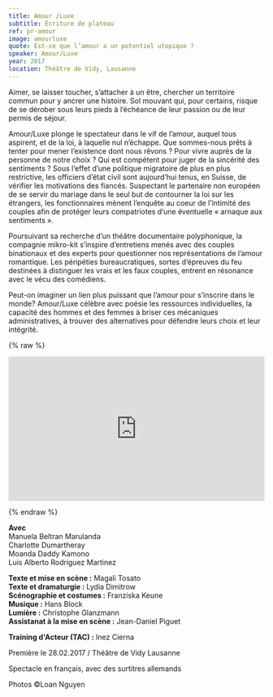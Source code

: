 ```yaml
---
title: Amour /Luxe
subtitle: Écriture de plateau
ref: pr-amour
image: amourluxe
quote: Est-ce que l’amour a un potentiel utopique ?
speaker: Amour/Luxe
year: 2017
location: Théâtre de Vidy, Lausanne
---
```


Aimer, se laisser toucher, s’attacher à un être, chercher un territoire commun pour y ancrer une histoire. Sol mouvant qui, pour certains, risque de se dérober sous leurs pieds à l’échéance de leur passion ou de leur permis de séjour.

Amour/Luxe plonge le spectateur dans le vif de l’amour, auquel tous aspirent, et de la loi, à laquelle nul n’échappe. Que sommes-nous prêts à tenter pour mener l’existence dont nous rêvons ? Pour vivre auprès de la personne de notre choix ? Qui est compétent pour juger de la sincérité des sentiments ?
Sous l’effet d’une politique migratoire de plus en plus restrictive, les officiers d’état civil sont aujourd’hui tenus, en Suisse, de vérifier les motivations des fiancés. Suspectant le partenaire non
européen de se servir du mariage dans le seul but de contourner la loi sur les étrangers, les fonctionnaires mènent l’enquête au coeur de l’intimité des couples afin de protéger leurs compatriotes d’une éventuelle « arnaque aux sentiments ».

Poursuivant sa recherche d’un théâtre documentaire polyphonique, la compagnie mikro-kit s’inspire d’entretiens menés avec des couples binationaux et des experts pour questionner nos représentations de l’amour romantique. Les péripéties bureaucratiques, sortes d’épreuves du feu destinées à distinguer les vrais et les faux couples, entrent en résonance avec le vécu des comédiens.

Peut-on imaginer un lien plus puissant que l’amour pour s’inscrire dans le monde? Amour/Luxe célèbre avec poésie les ressources individuelles, la capacité des hommes et des femmes à briser ces mécaniques administratives, à trouver des alternatives pour défendre leurs choix et leur intégrité.


{% raw %}
<p></p>

<div style="padding:56.25% 0 0 0;position:relative;"><iframe src="https://vimeo.com/205223196" style="position:absolute;top:0;left:0;width:100%;height:100%;" frameborder="0" allow="autoplay; fullscreen" allowfullscreen></iframe></div><script src="https://player.vimeo.com/api/player.js"></script>

<p></p>
{% endraw %}


**Avec**  
Manuela Beltran Marulanda  
Charlotte Dumartheray  
Moanda Daddy Kamono  
Luis Alberto Rodriguez Martinez  

**Texte et mise en scène :** Magali Tosato  
**Texte et dramaturgie :** Lydia Dimitrow  
**Scénographie et costumes :** Franziska Keune  
**Musique :** Hans Block  
**Lumière :** Christophe Glanzmann  
**Assistanat à la mise en scène :** Jean-Daniel Piguet  

**Training d'Acteur (TAC) :** Inez Cierna

Première le 28.02.2017 / Théâtre de Vidy Lausanne

Spectacle en français, avec des surtitres allemands

Photos ©Loan Nguyen

